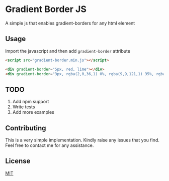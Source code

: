 # Gradient Border JS

A simple js that enables gradient-borders for any html element

## Usage

Import the javascript and then add ```gradient-border``` attribute 
```html
<script src="gradient-border.min.js"></script>

<div gradient-border="5px, red, lime"></div>
<div gradient-border="3px, rgba(2,0,36,1) 0%, rgba(9,9,121,1) 35%, rgba(0,212,255,1) 100%"></div>
```
## TODO
1. Add npm support
2. Write tests
3. Add more examples

## Contributing
This is a very simple implementation. Kindly raise any issues that you find. Feel free to contact me for any assistance.
## License
[MIT](https://choosealicense.com/licenses/mit/)